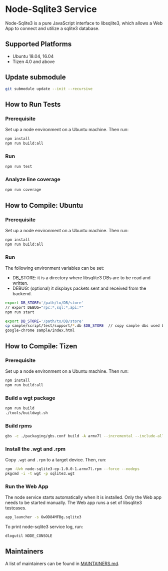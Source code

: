 # Node-Sqlite3 Service
Node-Sqlite3 is a pure JavaScript interface to libsqlite3, which allows a Web App to connect and
utilize a sqlite3 database.

## Supported Platforms
* Ubuntu 18.04, 16.04
* Tizen 4.0 and above

## Update submodule
```sh
git submodule update --init --recursive
```

## How to Run Tests
### Prerequisite
Set up a node environment on a Ubuntu machine. Then run:
```sh
npm install
npm run build:all
```

### Run
```sh
npm run test
```

### Analyze line coverage
```sh
npm run coverage
```

## How to Compile: Ubuntu
### Prerequisite
Set up a node environment on a Ubuntu machine. Then run:
```sh
npm install
npm run build:all
```

### Run
The following environment variables can be set:
* DB_STORE: it is a directory where libsqlite3 DBs are to be read and written.
* DEBUG: (optional) it displays packets sent and received from the backend.
```sh
export DB_STORE='/path/to/DB/store'
// export DEBUG="rpc:*,sql:*,api:*"
npm run start
```

```sh
export DB_STORE='/path/to/DB/store'
cp sample/script/test/support/*.db $DB_STORE  // copy sample dbs used by testcases
google-chrome sample/index.html
```

## How to Compile: Tizen
### Prerequisite
Set up a node environment on a Ubuntu machine. Then run:
```sh
npm install
npm run build:all
```

### Build a wgt package
```sh
npm run build
./tools/buildwgt.sh
```
### Build rpms
```sh
gbs -c ./packaging/gbs.conf build -A armv7l --incremental --include-all --define 'build_native true'
```

### Install the .wgt and .rpm
Copy ``.wgt`` and ``.rpm`` to a target device. Then, run:
```sh
rpm -Uvh node-sqlite3-ep-1.0.0-1.armv7l.rpm --force --nodeps
pkgcmd -i -t wgt -p sqlite3.wgt
```

### Run the Web App
The node service starts automatically when it is installed.
Only the Web app needs to be started manually.
The Web app runs a set of libsqlite3 testcases.

```sh
app_launcher -s OwOD84MFBg.sqlite3
```

To print node-sqlite3 service log, run:
```sh
dlogutil NODE_CONSOLE
```

## Maintainers
A list of maintainers can be found in [MAINTAINERS.md](MAINTAINERS.md).

